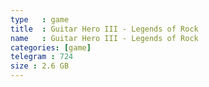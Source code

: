 ```yaml
---
type   : game
title  : Guitar Hero III - Legends of Rock
name   : Guitar Hero III - Legends of Rock
categories: [game]
telegram : 724
size : 2.6 GB
---
```



